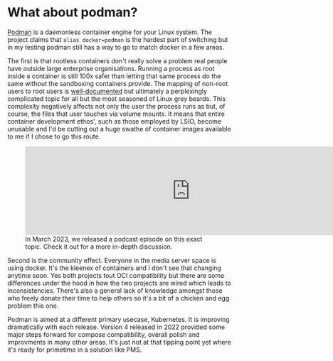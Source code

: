# What about podman?

[Podman](https://podman.io) is a daemonless container engine for your Linux system. The project claims that `alias docker=podman` is the hardest part of switching but in my testing podman still has a way to go to match docker in a few areas.

The first is that rootless containers don't really solve a problem real people have outside large enterprise organisations. Running a process as root inside a container is still 100x safer than letting that same process do the same without the sandboxing containers provide. The mapping of non-root users to root users is [well-documented](https://github.com/containers/podman/blob/main/docs/tutorials/rootless_tutorial.md) but ultimately a perplexingly complicated topic for all but the most seasoned of Linux grey beards. This complexity negatively affects not only the user the process runs as but, of course, the files that user touches via volume mounts. It means that entire container development ethos', such as those employed by LSIO, become unusable and I'd be cutting out a huge swathe of container images available to me if I chose to go this route.

<p align="center">
<figure markdown>
<iframe src="https://player.fireside.fm/v2/dUlrHQih+fp1aR6Lw?theme=dark" width="740" height="200" frameborder="0" scrolling="no"></iframe>
<figcaption>In March 2023, we released a podcast episode on this exact topic. Check it out for a more in-depth discussion.</figcaption>
</figure>
</p>

Second is the community effect. Everyone in the media server space is using docker. It's the kleenex of containers and I don't see that changing anytime soon. Yes both projects tout OCI compatibility but there are some differences under the hood in how the two projects are wired which leads to inconsistencies. There's also a general lack of knowledge amongst those who freely donate their time to help others so it's a bit of a chicken and egg problem this one.

Podman is aimed at a different primary usecase, Kubernetes. It is improving dramatically with each release. Version 4 released in 2022 provided some major steps forward for compose compatibility, overall polish and improvments in many other areas. It's just not at that tipping point yet where it's ready for primetime in a solution like PMS.